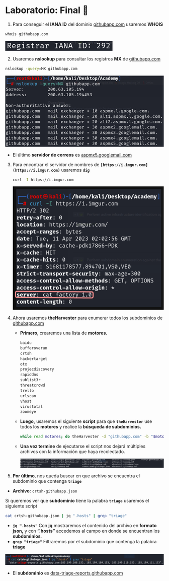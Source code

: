 # Laboratorio: Final 🦴

1. Para conseguir el **IANA ID** del dominio [githubapp.com](http://githubapp.com/) usaremos **WHOIS**

```bash
whois githubapp.com
```

![IANA.PNG](./assets/Final/01-IANA.png)

2. Usaremos **nslookup** para consultar los registros **MX** de [githubapp.com](http://githubapp.com/)

```bash
nslookup -query=MX githubapp.com
```

![nslookup.PNG](./assets/Final/02-nslookup.png)

- El último **servidor de correos** es [aspmx5.googlemail.com](http://aspmx5.googlemail.com/)

3. Para encontrar el servidor de nombres de **`[https://i.imgur.com](https://i.imgur.com)`** usaremos **`dig`**
    
    ```bash
    curl -I https://i.imgur.com
    ```
    
    ![curl.PNG](./assets/Final/03-curl.png)
    
4. Ahora usaremos **theHarvester** para enumerar todos los subdominios de [githubapp.com](http://githubapp.com)
    - **Primero**, crearemos una lista de **motores.**
        
        ```bash
        baidu
        bufferoverun
        crtsh
        hackertarget
        otx
        projecdiscovery
        rapiddns
        sublist3r
        threatcrowd
        trello
        urlscan
        vhost
        virustotal
        zoomeye
        ```
        
    - **Luego,** usaremos el siguiente **script** para que **`theHarvester`** use todos los **motores** y realice la **búsqueda de subdominios.**
        
        ```bash
        while read motores; do theHarvester -d "githubapp.com" -b "$motores" -f "$motores-githubapp.com"; done < motores.txt
        ```
        
    - **Una vez termine** de ejecutarse el script nos dejará múltiples archivos con la información que haya recolectado.
        
        ![evidencia.PNG](./assets/Final/04-evidencia.png)
        
5. **Por último**, nos queda buscar en que archivo se encuentra el subdominio que contenga **`triage`**
- **Archivo:** `crtsh-githubapp.json`

Si queremos ver que **subdominio** tiene la palabra **`triage`** usaremos el siguiente script

```bash
cat crtsh-githubapp.json | jq ".hosts" | grep "triage"
```

- **`jq ".hosts"`** Con **jq** mostraremos el contenido del archivo en **formato json,** y con **“.hosts”** accedemos al campo en donde se encuentran los **subdominios**.
- **`grep "triage"`** Filtraremos por el subdominio que contenga la palabra **triage**

![subdominio.PNG](./assets/Final/05-subdominio.png)

- El **subdominio** es [data-triage-reports.githubapp.com](http://data-triage-reports.githubapp.com/)